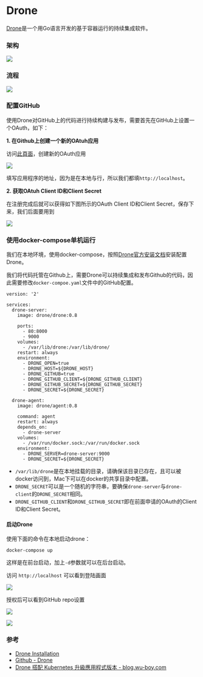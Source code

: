 # Drone



[Drone](https://drone.io/)是一个用Go语言开发的基于容器运行的持续集成软件。

### 架构

![](../../.gitbook/assets/image%20%2845%29.png)

### 流程 <a id="&#x914D;&#x7F6E;github"></a>

![](../../.gitbook/assets/image%20%28108%29.png)

### 配置GitHub <a id="&#x914D;&#x7F6E;github"></a>

使用Drone对GitHub上的代码进行持续构建与发布，需要首先在GitHub上设置一个OAuth，如下：

**1. 在Github上创建一个新的OAtuh应用**

访问[此頁面](https://github.com/settings/applications/new)，创建新的OAuth应用

![](../../.gitbook/assets/image%20%289%29.png)

填写应用程序的地址，因为是在本地与行，所以我们都填`http://localhost`。

**2. 获取OAtuh Client ID和Client Secret**

在注册完成后就可以获得如下图所示的OAuth Client ID和Client Secret，保存下来，我们后面要用到

![](../../.gitbook/assets/image%20%28128%29.png)

### 使用docker-compose单机运行 <a id="&#x4F7F;&#x7528;docker-compose&#x5355;&#x673A;&#x8FD0;&#x884C;"></a>

我们在本地环境，使用docker-compose，按照[Drone官方安装文档](http://docs.drone.io/installation/)安装配置Drone。

我们将代码托管在Github上，需要Drone可以持续集成和发布Github的代码，因此需要修改`docker-compoe.yaml`文件中的GitHub配置。

```text
version: '2'

services:
  drone-server:
    image: drone/drone:0.8

    ports:
      - 80:8000
      - 9000
    volumes:
      - /var/lib/drone:/var/lib/drone/
    restart: always
    environment:
      - DRONE_OPEN=true
      - DRONE_HOST=${DRONE_HOST}
      - DRONE_GITHUB=true
      - DRONE_GITHUB_CLIENT=${DRONE_GITHUB_CLIENT}
      - DRONE_GITHUB_SECRET=${DRONE_GITHUB_SECRET}
      - DRONE_SECRET=${DRONE_SECRET}

  drone-agent:
    image: drone/agent:0.8

    command: agent
    restart: always
    depends_on:
      - drone-server
    volumes:
      - /var/run/docker.sock:/var/run/docker.sock
    environment:
      - DRONE_SERVER=drone-server:9000
      - DRONE_SECRET=${DRONE_SECRET}
```

* `/var/lib/drone`是在本地挂载的目录，请确保该目录已存在，且可以被docker访问到，Mac下可以在docker的共享目录中配置。
* `DRONE_SECRET`可以是一个随机的字符串，要确保`drone-server`与`drone-client`的`DRONE_SECRET`相同。
* `DRONE_GITHUB_CLIENT`和`DRONE_GITHUB_SECRET`即在前面申请的OAuth的Client ID和Client Secret。

#### 启动Drone <a id="&#x542F;&#x52A8;drone"></a>

使用下面的命令在本地启动drone：

```text
docker-compose up
```

这样是在前台启动，加上`-d`参数就可以在后台启动。

访问 `http://localhost` 可以看到登陆画面

![](../../.gitbook/assets/image%20%2885%29.png)

授权后可以看到GitHub repo设置

![](../../.gitbook/assets/image%20%28101%29.png)

![](../../.gitbook/assets/image%20%2871%29.png)

### 参考 <a id="&#x53C2;&#x8003;"></a>

* [Drone Installation](http://docs.drone.io/installation/)
* [Github - Drone](https://github.com/drone/drone)
* [Drone 搭配 Kubernetes 升級應用程式版本 - blog.wu-boy.com](https://blog.wu-boy.com/2017/10/upgrade-kubernetes-container-using-drone/)

